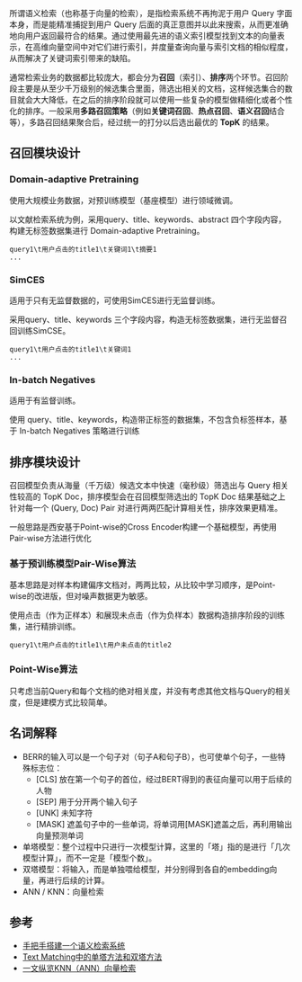 所谓语义检索（也称基于向量的检索），是指检索系统不再拘泥于用户 Query 字面本身，而是能精准捕捉到用户 Query 后面的真正意图并以此来搜索，从而更准确地向用户返回最符合的结果。通过使用最先进的语义索引模型找到文本的向量表示，在高维向量空间中对它们进行索引，并度量查询向量与索引文档的相似程度，从而解决了关键词索引带来的缺陷。

通常检索业务的数据都比较庞大，都会分为**召回**（索引）、**排序**两个环节。召回阶段主要是从至少千万级别的候选集合里面，筛选出相关的文档，这样候选集合的数目就会大大降低，在之后的排序阶段就可以使用一些复杂的模型做精细化或者个性化的排序。一般采用**多路召回策略**（例如**关键词召回**、**热点召回**、**语义召回**结合等），多路召回结果聚合后，经过统一的打分以后选出最优的 **TopK** 的结果。

## 召回模块设计

### Domain-adaptive Pretraining
使用大规模业务数据，对预训练模型（基座模型）进行领域微调。

以文献检索系统为例，采用query、title、keywords、abstract 四个字段内容，构建无标签数据集进行 Domain-adaptive Pretraining。

```
query1\t用户点击的title1\t关键词1\t摘要1
...
```

### SimCES
适用于只有无监督数据的，可使用SimCES进行无监督训练。

采用query、title、keywords 三个字段内容，构造无标签数据集，进行无监督召回训练SimCSE。

```
query1\t用户点击的title1\t关键词1
...
```

### In-batch Negatives
适用于有监督训练。

使用 query、title、keywords，构造带正标签的数据集，不包含负标签样本，基于 In-batch Negatives 策略进行训练

## 排序模块设计
召回模型负责从海量（千万级）候选文本中快速（毫秒级）筛选出与 Query 相关性较高的 TopK Doc，排序模型会在召回模型筛选出的 TopK Doc 结果基础之上针对每一个 (Query, Doc) Pair 对进行两两匹配计算相关性，排序效果更精准。

一般思路是西安基于Point-wise的Cross Encoder构建一个基础模型，再使用Pair-wise方法进行优化

### 基于预训练模型Pair-Wise算法
基本思路是对样本构建偏序文档对，两两比较，从比较中学习顺序，是Point-wise的改进版，但对噪声数据更为敏感。

使用点击（作为正样本）和展现未点击（作为负样本）数据构造排序阶段的训练集，进行精排训练。

```
query1\t用户点击的title1\t用户未点击的title2
```

### Point-Wise算法
只考虑当前Query和每个文档的绝对相关度，并没有考虑其他文档与Query的相关度，但是建模方式比较简单。

## 名词解释
- BERR的输入可以是一个句子对（句子A和句子B），也可使单个句子，一些特殊标志位：
   - [CLS] 放在第一个句子的首位，经过BERT得到的表征向量可以用于后续的人物
   - [SEP] 用于分开两个输入句子
   - [UNK] 未知字符
   - [MASK] 遮盖句子中的一些单词，将单词用[MASK]遮盖之后，再利用输出向量预测单词
- 单塔模型：整个过程中只进行一次模型计算，这里的「塔」指的是进行「几次模型计算」，而不一定是「模型个数」。
- 双塔模型：将输入，而是单独喂给模型，并分别得到各自的embedding向量，再进行后续的计算。
- ANN / KNN：向量检索 

## 参考
- [手把手搭建一个语义检索系统](https://github.com/PaddlePaddle/PaddleNLP/tree/develop/applications/neural_search)
- [Text Matching中的单塔方法和双塔方法](https://zhuanlan.zhihu.com/p/585533302)
- [一文纵览KNN（ANN）向量检索](https://zhuanlan.zhihu.com/p/264367144)
